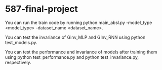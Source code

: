 # 587-final-project

You can run the train code by running python main_absl.py -model_type <model_type> -dataset_name <dataset_name>.

You can test the invariance of GInv_MLP and GInv_RNN using python test_models.py.

You can test the performance and invariance of models after training them using python test_performance.py and python test_invariance.py, respectively.
